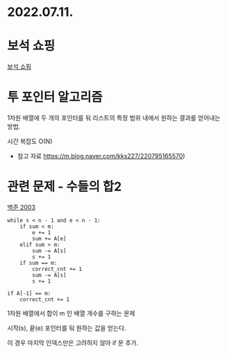 # 2022.07.11.

# 보석 쇼핑

[보석 쇼핑](https://school.programmers.co.kr/learn/courses/30/lessons/67258#)

# 투 포인터 알고리즘

1차원 배열에 두 개의 포인터를 둬 리스트의 특정 범위 내에서 원하는 결과를 얻어내는 방법.

시간 복잡도 O(N)

* 참고 자료
  https://m.blog.naver.com/kks227/220795165570)

# 관련 문제 - 수들의 합2

[백준 2003](https://www.acmicpc.net/problem/2003)

```
while s < n - 1 and e < n - 1:
    if sum < m:
        e += 1
        sum += A[e]
    elif sum > m:
        sum -= A[s]
        s += 1
    if sum == m:
        correct_cnt += 1
        sum -= A[s]
        s += 1

if A[-1] == m:
    correct_cnt += 1
```

1차원 배열에서 합이 m 인 배열 개수를 구하는 문제

시작(s), 끝(e) 포인터를 둬 원하는 값을 얻는다.

이 경우 마지막 인덱스만은 고려하지 않아 if 문 추가.
